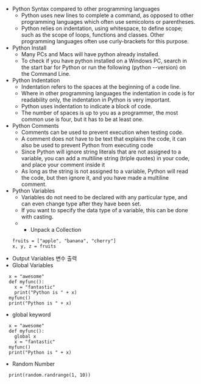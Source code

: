 - Python Syntax compared to other programming languages
  * Python uses new lines to complete a command, as opposed to other programming languages which often use semicolons or parentheses.
  * Python relies on indentation, using whitespace, to define scope; such as the scope of loops, functions and classes. Other programming languages often use curly-brackets for this purpose.
- Python Install
  * Many PCs and Macs will have python already installed.
  * To check if you have python installed on a Windows PC, search in the start bar for Python or run the following (python --version) on the Command Line.
- Python Indentation
  * Indentation refers to the spaces at the beginning of a code line.
  * Where in other programming languages the indentation in code is for readability only, the indentation in Python is very important.
  * Python uses indentation to indicate a block of code.
  * The number of spaces is up to you as a programmer, the most common use is four, but it has to be at least one.
- Python Comments
  * Comments can be used to prevent execution when testing code.
  *  A comment does not have to be text that explains the code, it can also be used to prevent Python from executing code
  * Since Python will ignore string literals that are not assigned to a variable, you can add a multiline string (triple quotes) in your code, and place your comment inside it
  * As long as the string is not assigned to a variable, Python will read the code, but then ignore it, and you have made a multiline comment.
- Python Variables
  * Variables do not need to be declared with any particular type, and can even change type after they have been set.
  * If you want to specify the data type of a variable, this can be done with casting.
  * - Unpack a Collection
  ```
  fruits = ["apple", "banana", "cherry"]
  x, y, z = fruits
  ```
- Output Variables 변수 출력
- Global Variables
```
  x = "awesome"
  def myfunc():
    x = "fantastic"
    print("Python is " + x)
  myfunc()
  print("Python is " + x)
```
- global keyword
```
  x = "awesome"
  def myfunc():
    global x
    x = "fantastic"
  myfunc()
  print("Python is " + x)
```
- Random Number
```
  print(random.randrange(1, 10))
```